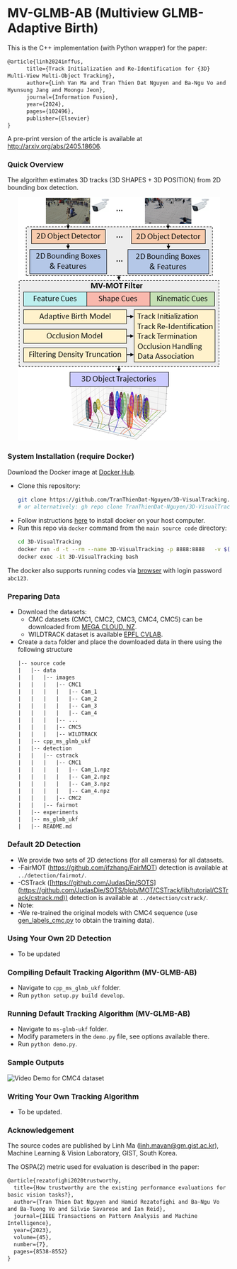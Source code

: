 # MV-GLMB-AB (Multiview GLMB-Adaptive Birth)

This is the C++ implementation (with Python wrapper) for the paper:
```
@article{linh2024inffus,
      title={Track Initialization and Re-Identification for {3D} Multi-View Multi-Object Tracking}, 
      author={Linh Van Ma and Tran Thien Dat Nguyen and Ba-Ngu Vo and Hyunsung Jang and Moongu Jeon},
      journal={Information Fusion},
      year={2024},
      pages={102496},
      publisher={Elsevier}
}
```
A pre-print version of the article is available at http://arxiv.org/abs/2405.18606.

### Quick Overview
The algorithm estimates 3D tracks (3D SHAPES + 3D POSITION) from 2D bounding box detection.
<div align="center">
	<img src="assets/overview.png">
</div>

### System Installation (require Docker)
Download the Docker image at [Docker Hub](https://hub.docker.com/r/isplcurtin/mv-glmb-ab).
- Clone this repository:
    ```sh
    git clone https://github.com/TranThienDat-Nguyen/3D-VisualTracking.git
    # or alternatively: gh repo clone TranThienDat-Nguyen/3D-VisualTracking
    ```
- Follow instructions [here](https://docs.docker.com/engine/install/) to install docker on your host computer.
- Run this repo via `docker` command from the `main source code` directory: 
    ```bash
    cd 3D-VisualTracking
    docker run -d -t --rm --name 3D-VisualTracking -p 8888:8888   -v $(pwd):/workspace:Z  isplcurtin/mv-glmb-ab:latest
    docker exec -it 3D-VisualTracking bash
    ```
The docker also supports running codes via [browser](http://localhost:8888) with login password `abc123`. 

### Preparing Data
 - Download the datasets: 
    - CMC datasets (CMC1, CMC2, CMC3, CMC4, CMC5) can be downloaded from [MEGA CLOUD, NZ](https://mega.nz/file/LKxAyZiT#wa-aMQmgk9guNkjj1olaPeUf-LgPS5P9iYBmZSLFnp8).
    - WILDTRACK dataset is available  [EPFL CVLAB](https://www.epfl.ch/labs/cvlab/data/data-wildtrack/).
- Create a `data` folder and place the downloaded data in there using the following structure
    ```
    |-- source code
    |   |-- data
    |   |   |-- images
    |   |   |   |-- CMC1
    |   |   |   |   |-- Cam_1
    |   |   |   |   |-- Cam_2
    |   |   |   |   |-- Cam_3
    |   |   |   |   |-- Cam_4
    |   |   |   |-- ...
    |   |   |   |-- CMC5
    |   |   |   |-- WILDTRACK
    |   |-- cpp_ms_glmb_ukf
    |   |-- detection
    |   |   |-- cstrack
    |   |   |   |-- CMC1
    |   |   |   |   |-- Cam_1.npz
    |   |   |   |   |-- Cam_2.npz
    |   |   |   |   |-- Cam_3.npz
    |   |   |   |   |-- Cam_4.npz
    |   |   |   |-- CMC2
    |   |   |-- fairmot
    |   |-- experiments
    |   |-- ms_glmb_ukf
    |   |-- README.md
    ```
### Default 2D Detection
- We provide two sets of 2D detections (for all cameras) for all datasets.
- -FairMOT (https://github.com/ifzhang/FairMOT) detection is available at `../detection/fairmot/`.
- -CSTrack ([https://github.com/JudasDie/SOTS](https://github.com/JudasDie/SOTS/blob/MOT/CSTrack/lib/tutorial/CSTrack/cstrack.md)) detection is available at `../detection/cstrack/`.
- Note:
- -We re-trained the original models with CMC4 sequence (use [gen_labels_cmc.py](detection/fairmot/cmc/gen_labels_cmc.py) to obtain the training data).
### Using Your Own 2D Detection 
- To be updated
### Compiling Default Tracking Algorithm (MV-GLMB-AB)
- Navigate to `cpp_ms_glmb_ukf` folder.
- Run `python setup.py build develop`.

### Running Default Tracking Algorithm (MV-GLMB-AB)
- Navigate to `ms-glmb-ukf` folder.
- Modify parameters in the `demo.py`  file, see options available there.
- Run `python demo.py`.

### Sample Outputs
![Video Demo for CMC4 dataset](assets/cmc4_demo.gif)

### Writing Your Own Tracking Algorithm
- To be updated.

### Acknowledgement
The source codes are published by Linh Ma (linh.mavan@gm.gist.ac.kr), Machine Learning & Vision Laboratory, GIST, South Korea.

The OSPA(2) metric used for evaluation is described in the paper:
```
@article{rezatofighi2020trustworthy,
  title={How trustworthy are the existing performance evaluations for basic vision tasks?},
  author={Tran Thien Dat Nguyen and Hamid Rezatofighi and Ba-Ngu Vo and Ba-Tuong Vo and Silvio Savarese and Ian Reid},
  journal={IEEE Transactions on Pattern Analysis and Machine Intelligence},
  year={2023},
  volume={45},
  number={7},
  pages={8538-8552}
}
```

